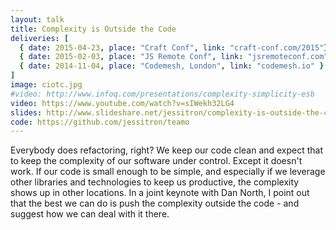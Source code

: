 ```yaml
---
layout: talk
title: Complexity is Outside the Code
deliveries: [
  { date: 2015-04-23, place: "Craft Conf", link: "craft-conf.com/2015"},
  { date: 2015-02-03, place: "JS Remote Conf", link: "jsremoteconf.com" },
  { date: 2014-11-04, place: "Codemesh, London", link: "codemesh.io" }
]
image: ciotc.jpg
#video: http://www.infoq.com/presentations/complexity-simplicity-esb
video: https://www.youtube.com/watch?v=sIWekh32LG4
slides: http://www.slideshare.net/jessitron/complexity-is-outside-the-code
code: https://github.com/jessitron/teamo
---
```

Everybody does refactoring, right? We keep our code clean and expect
that to keep the complexity of our software under control. Except it
doesn't work. If our code is small enough to be simple, and especially
if we leverage other libraries and technologies to keep us productive,
the complexity shows up in other locations.
In a joint keynote with Dan North, I point out that the best we can do
is push the complexity outside the code - and suggest how we can deal
with it there.
